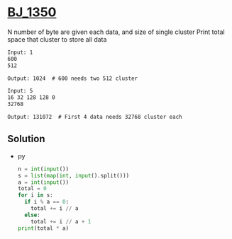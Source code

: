 # [BJ_1350](https://acmicpc.net/problem/1350)

N number of byte are given each data, and size of single cluster
Print total space that cluster to store all data

```txt
Input: 1
600
512

Output: 1024  # 600 needs two 512 cluster

Input: 5
16 32 128 128 0
32768

Output: 131072  # First 4 data needs 32768 cluster each
```

## Solution

* py

  ```py
  n = int(input())
  s = list(map(int, input().split()))
  a = int(input())
  total = 0
  for i in s:
    if i % a == 0:
      total += i // a
    else:
      total += i // a + 1
  print(total * a)
  ```

